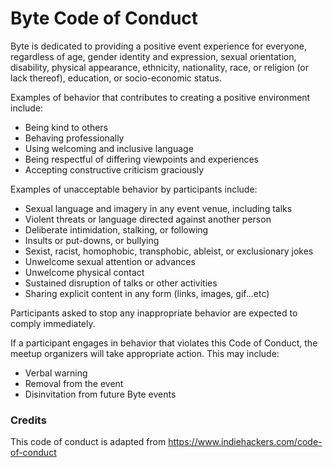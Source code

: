 
# Byte Code of Conduct

Byte is dedicated to providing a positive event experience for everyone, regardless of age, gender identity and expression, sexual orientation, disability, physical appearance, ethnicity, nationality, race, or religion (or lack thereof), education, or socio-economic status.

Examples of behavior that contributes to creating a positive environment include:

 - Being kind to others
 - Behaving professionally
 - Using welcoming and inclusive language
 - Being respectful of differing viewpoints and experiences
 - Accepting constructive criticism graciously
 
Examples of unacceptable behavior by participants include:

 - Sexual language and imagery in any event venue, including talks
 - Violent threats or language directed against another person
 - Deliberate intimidation, stalking, or following
 - Insults or put-downs, or bullying
 - Sexist, racist, homophobic, transphobic, ableist, or exclusionary jokes
 - Unwelcome sexual attention or advances
 - Unwelcome physical contact
 - Sustained disruption of talks or other activities
 - Sharing explicit content in any form (links, images, gif...etc)
 
Participants asked to stop any inappropriate behavior are expected to comply immediately.

If a participant engages in behavior that violates this Code of Conduct, the meetup organizers will take appropriate action. This may include:

 - Verbal warning
 - Removal from the event
 - Disinvitation from future Byte events

### Credits
This code of conduct is adapted from https://www.indiehackers.com/code-of-conduct
